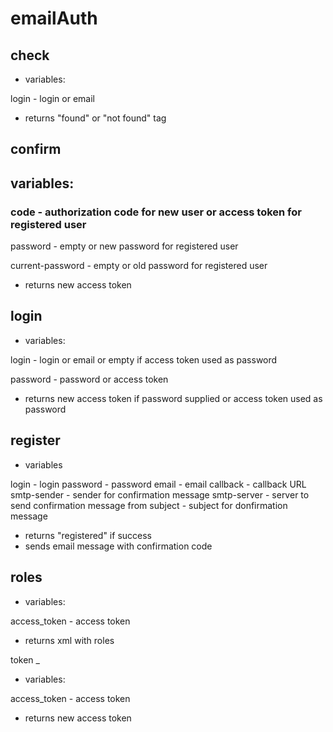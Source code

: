 emailAuth
=


check
-
* variables:


login - login or email

* returns "found" or "not found" tag


confirm
-

## variables:

### code - authorization code for new user or access token for registered user

password  - empty or new password for registered user

current-password - empty or old password for registered user

* returns new access token

login
-

* variables:

login - login or email or empty if access token used as password

password - password or access token

* returns new access token if password supplied or access token used as password

register
-

* variables

login - login
password - password
email - email
callback - callback URL
smtp-sender - sender for confirmation message
smtp-server - server to send confirmation message from
subject - subject for donfirmation message

* returns "registered" if success
* sends email message with confirmation code 

roles
-

* variables:

access_token - access token

* returns xml with roles

token
_

* variables:

access_token - access token

* returns new access token
